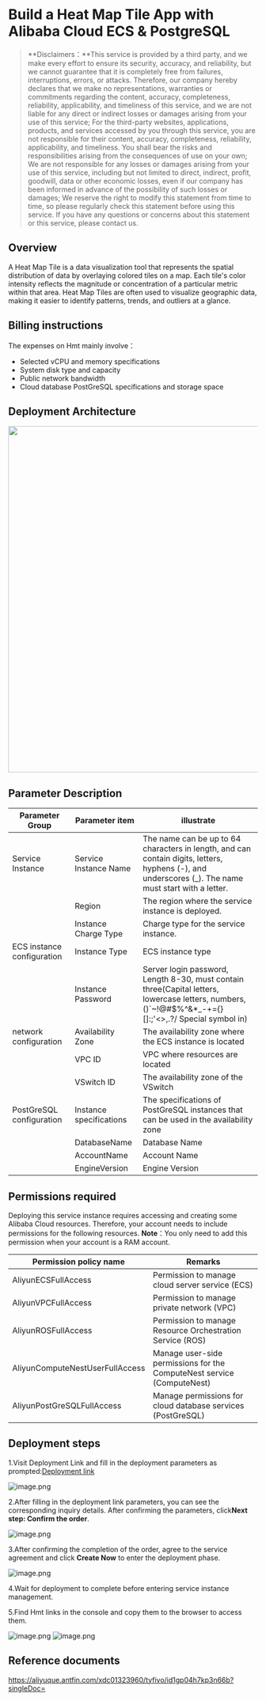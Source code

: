 # Build a Heat Map Tile App with Alibaba Cloud ECS & PostgreSQL

>**Disclaimers：**This service is provided by a third party, and we make every effort to ensure its security, accuracy, and reliability, but we cannot guarantee that it is completely free from failures, interruptions, errors, or attacks. Therefore, our company hereby declares that we make no representations, warranties or commitments regarding the content, accuracy, completeness, reliability, applicability, and timeliness of this service, and we are not liable for any direct or indirect losses or damages arising from your use of this service; For the third-party websites, applications, products, and services accessed by you through this service, you are not responsible for their content, accuracy, completeness, reliability, applicability, and timeliness. You shall bear the risks and responsibilities arising from the consequences of use on your own; We are not responsible for any losses or damages arising from your use of this service, including but not limited to direct, indirect, profit, goodwill, data or other economic losses, even if our company has been informed in advance of the possibility of such losses or damages; We reserve the right to modify this statement from time to time, so please regularly check this statement before using this service. If you have any questions or concerns about this statement or this service, please contact us.

## Overview

A Heat Map Tile is a data visualization tool that represents the spatial distribution of data by overlaying colored tiles on a map. Each tile's color intensity reflects the magnitude or concentration of a particular metric within that area. Heat Map Tiles are often used to visualize geographic data, making it easier to identify patterns, trends, and outliers at a glance.

## Billing instructions

The expenses on Hmt mainly involve：

- Selected vCPU and memory specifications
- System disk type and capacity
- Public network bandwidth
- Cloud database PostGreSQL specifications and storage space

## Deployment Architecture

<img src="1.png" width="1500" height="700" align="bottom"/>

## Parameter Description

| Parameter Group            | Parameter item          | illustrate                                                                                                                                           |
|----------------------------|-------------------------|------------------------------------------------------------------------------------------------------------------------------------------------------|
| Service Instance           | Service Instance Name   | The name can be up to 64 characters in length, and can contain digits, letters, hyphens (-), and underscores (_). The name must start with a letter. |
|                            | Region                  | The region where the service instance is deployed.                                                                                                   |
|                            | Instance Charge Type    | Charge type for the service instance.                                                                                                                |
| ECS instance configuration | Instance Type           | ECS instance type                                                                                                                                    |
|                            | Instance Password       | Server login password, Length 8-30, must contain three(Capital letters, lowercase letters, numbers, ()`~!@#$%^&*_-+={}[]:;'<>,.?/ Special symbol in) |
| network configuration      | Availability Zone       | The availability zone where the ECS instance is located                                                                                              |
|                            | VPC ID                  | VPC where resources are located                                                                                                                      |
|                            | VSwitch ID              | The availability zone of the VSwitch                                                                                                                 |
| PostGreSQL configuration   | Instance specifications | The specifications of PostGreSQL instances that can be used in the availability zone                                                                 |
|                            | DatabaseName            | Database Name                                                                                                                                        |
|                            | AccountName             | Account Name                                                                                                                                         |
|                            | EngineVersion           | Engine Version                                                                                                                                       |

## Permissions required

Deploying this service instance requires accessing and creating some Alibaba Cloud resources. Therefore, your account needs to include permissions for the following resources.
  **Note**：You only need to add this permission when your account is a RAM account.

| Permission policy name                 | Remarks                                                                             |
|----------------------------------------|-------------------------------------------------------------------------------------|
| AliyunECSFullAccess                    | Permission to manage cloud server service (ECS)                                     |
| AliyunVPCFullAccess                    | Permission to manage private network (VPC)                                          |
| AliyunROSFullAccess                    | Permission to manage Resource Orchestration Service (ROS)                           |
| AliyunComputeNestUserFullAccess        | Manage user-side permissions for the ComputeNest service (ComputeNest)              |
| AliyunPostGreSQLFullAccess             | Manage permissions for cloud database services (PostGreSQL)                         |

## Deployment steps

1.Visit Deployment Link and fill in the deployment parameters as prompted:[Deployment link](https://computenest.console.aliyun.com/service/instance/create/cn-hangzhou?type=user&ServiceId=service-3fc795faef2148658afe)

![image.png](2.png)

2.After filling in the deployment link parameters, you can see the corresponding inquiry details. After confirming the parameters, click**Next step: Confirm the order**.

![image.png](3.png)

3.After confirming the completion of the order, agree to the service agreement and click **Create Now** to enter the deployment phase.

![image.png](4.png)

4.Wait for deployment to complete before entering service instance management.

5.Find Hmt links in the console and copy them to the browser to access them.

![image.png](5.png)
![image.png](6.png)

## Reference documents
https://aliyuque.antfin.com/xdc01323960/tyfivo/id1gp04h7kp3n66b?singleDoc=